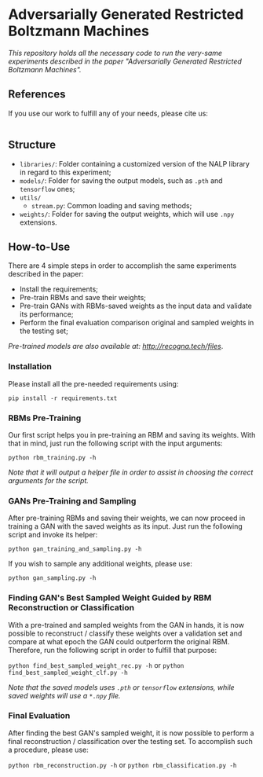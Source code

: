 # Adversarially Generated Restricted Boltzmann Machines

*This repository holds all the necessary code to run the very-same experiments described in the paper "Adversarially Generated Restricted Boltzmann Machines".*

## References

If you use our work to fulfill any of your needs, please cite us:

```
```

## Structure

  * `libraries/`: Folder containing a customized version of the NALP library in regard to this experiment;
  * `models/`: Folder for saving the output models, such as `.pth` and `tensorflow` ones;
  * `utils/`
    * `stream.py`: Common loading and saving methods;
  * `weights/`: Folder for saving the output weights, which will use `.npy` extensions.

## How-to-Use

There are 4 simple steps in order to accomplish the same experiments described in the paper:

 * Install the requirements;
 * Pre-train RBMs and save their weights;
 * Pre-train GANs with RBMs-saved weights as the input data and validate its performance;
 * Perform the final evaluation comparison original and sampled weights in the testing set;

*Pre-trained models are also available at: http://recogna.tech/files*.
 
### Installation

Please install all the pre-needed requirements using:

```pip install -r requirements.txt```

### RBMs Pre-Training

Our first script helps you in pre-training an RBM and saving its weights. With that in mind, just run the following script with the input arguments:

```python rbm_training.py -h```

*Note that it will output a helper file in order to assist in choosing the correct arguments for the script.*

### GANs Pre-Training and Sampling

After pre-training RBMs and saving their weights, we can now proceed in training a GAN with the saved weights as its input. Just run the following script and invoke its helper:

```python gan_training_and_sampling.py -h```

If you wish to sample any additional weights, please use:

```python gan_sampling.py -h```

### Finding GAN's Best Sampled Weight Guided by RBM Reconstruction or Classification

With a pre-trained and sampled weights from the GAN in hands, it is now possible to reconstruct / classify these weights over a validation set and compare at what epoch the GAN could outperform the original RBM. Therefore, run the following script in order to fulfill that purpose:

```python find_best_sampled_weight_rec.py -h``` or ```python find_best_sampled_weight_clf.py -h```

*Note that the saved models uses `.pth` or `tensorflow` extensions, while saved weights will use a `*.npy` file.*

### Final Evaluation

After finding the best GAN's sampled weight, it is now possible to perform a final reconstruction / classification over the testing set. To accomplish such a procedure, please use:

```python rbm_reconstruction.py -h``` or ```python rbm_classification.py -h```